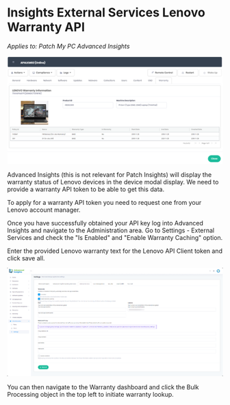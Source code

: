 # Insights External Services Lenovo Warranty API

_Applies to: Patch My PC Advanced Insights_

![](/_images/image-(1291).png)

Advanced Insights (this is not relevant for Patch Insights) will display the warranty status of Lenovo devices in the device modal display. We need to provide a warranty API token to be able to get this data.

To apply for a warranty API token you need to request one from your Lenovo account manager.

Once you have successfully obtained your API key log into Advanced Insights and navigate to the Administration area. Go to Settings - External Services and check the "Is Enabled" and "Enable Warranty Caching" option.

Enter the provided Lenovo warranty text for the Lenovo API Client token and click save all.

![](/_images/image-(1292).png)

You can then navigate to the Warranty dashboard and click the Bulk Processing object in the top left to initiate warranty lookup.